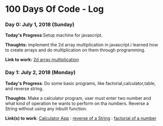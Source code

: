 # 100 Days Of Code - Log

### Day 0: July 1, 2018 (Sunday)


**Today's Progress**:Setup machine for javascript.

**Thoughts:** implement the 2d array multiplication in javascript.i learned how to create arrays and do multiplication on them through programming.

**Link to work:** [2d array multiplication](https://github.com/harshgangwar0402/100-days-of-code/commit/7caa81a05e75b1acc6d8d8ad0b41f83c32559f11)

### Day 1: July 2, 2018 (Monday)


**Today's Progress**: Do some basic programs, like factorial,calculator,table, and reverse string.

**Thoughts**: Make a calculator program, user must enter two number and what kind of operation he wants to perform on tha numbers.
Reverse a String without using any inbuilt function.

**Link(s) to work**: [Calculator App](https://github.com/harshgangwar0402/100-days-of-code/blob/master/coding/day1/calculator.js)
                   : [reverse of a String](https://github.com/harshgangwar0402/100-days-of-code/blob/master/coding/day1/reverseString.js)
                   : [factorial of a number](https://github.com/harshgangwar0402/100-days-of-code/blob/master/coding/day1/factorial.js)
